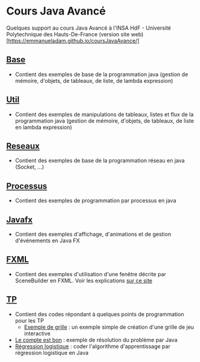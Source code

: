 # Cours Java Avancé
Quelques support au cours Java Avancé à l'INSA HdF - Université Polytechnique des Hauts-De-France
(version site web)[https://emmanueladam.github.io/coursJavaAvance/]


## [Base](https://github.com/EmmanuelADAM/coursJavaAvance/tree/master/base)
* Contient des exemples de base de la programmation java (gestion de mémoire, d'objets, de tableaux, de liste, de lambda expression)

## [Util](https://github.com/EmmanuelADAM/coursJavaAvance/tree/master/util)
* Contient des exemples de manipulations de tableaux, listes et flux de la programmation java (gestion de mémoire, d'objets, de tableaux, de liste en lambda expression)

## [Reseaux](https://github.com/EmmanuelADAM/coursJavaAvance/tree/master/reseau) 
* Contient des exemples de base de la programmation réseau en java (Socket, ...)

## [Processus](https://github.com/EmmanuelADAM/coursJavaAvance/tree/master/processus)
* Contient des exemples de programmation par processus en java

## [Javafx](https://github.com/EmmanuelADAM/coursJavaAvance/tree/master/javafx)
* Contient des exemples d'affichage, d'animations et de gestion d'événements en Java FX

## [FXML](https://github.com/EmmanuelADAM/coursJavaAvance/tree/master/fxml) 
* Contient des exemples d'utilisation d'une fenêtre décrite par SceneBuilder en FXML. Voir les explications [sur ce site](http://emmanuel.adam.free.fr/site/spip.php?article143)

## [TP](https://github.com/EmmanuelADAM/coursJavaAvance/tree/master/TP) 
* Contient des codes répondant à quelques points de programmation pour les TP
  * [Exemple de grille](https://github.com/EmmanuelADAM/coursJavaAvance/tree/master/TP/ExempleJeu) : un exemple simple de création d'une grille de jeu interactive
* [Le compte est bon](https://github.com/EmmanuelADAM/coursJavaAvance/tree/master/TP/CompteEstBon/) : exemple de résolution du problème par Java
* [Régression logistique](https://github.com/EmmanuelADAM/coursJavaAvance/tree/master/TP/TPRegLogistique/) : 
  coder l'algorithme d'apprentissage par régression logistique en Java
